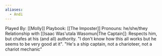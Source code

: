 ```yaml
---
aliases:
  - Andi
---
```


Played By: [[Molly]]
Playbook: [[The Imposter]]
Pronouns: he/she/they
Relationship with [[Isaac Was'utala Wasomun|The Captain]]: Respects him, but chafes at his (and all) authority. "I don't know how this all works but he seems to be very good at it". "He's a ship captain, not a charioteer, not a chariot mechanic"